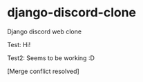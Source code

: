 # django-discord-clone
Django discord web clone

Test: Hi!

Test2: Seems to be working :D

[Merge conflict resolved]